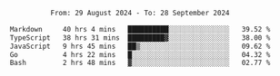 <div align="center">
<p style="text-align: center;">
<!--START_SECTION:waka-->

```txt
From: 29 August 2024 - To: 28 September 2024

Markdown     40 hrs 4 mins   ██████████░░░░░░░░░░░░░░░   39.52 %
TypeScript   38 hrs 31 mins  █████████▓░░░░░░░░░░░░░░░   38.00 %
JavaScript   9 hrs 45 mins   ██▒░░░░░░░░░░░░░░░░░░░░░░   09.62 %
Go           4 hrs 22 mins   █░░░░░░░░░░░░░░░░░░░░░░░░   04.32 %
Bash         2 hrs 48 mins   ▓░░░░░░░░░░░░░░░░░░░░░░░░   02.77 %
```

<!--END_SECTION:waka-->
</p>
</div>
